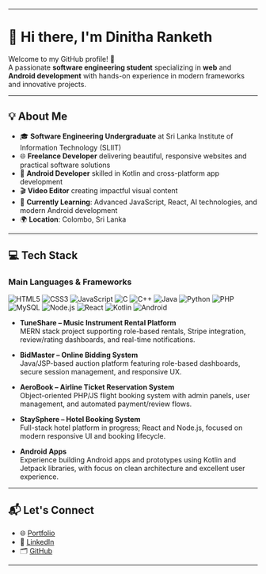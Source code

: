 ***

# 👋 Hi there, I'm Dinitha Ranketh

Welcome to my GitHub profile! 🎉  
A passionate **software engineering student** specializing in **web** and **Android development** with hands-on experience in modern frameworks and innovative projects.

***

## 💡 About Me

- 🎓 **Software Engineering Undergraduate** at Sri Lanka Institute of Information Technology (SLIIT)  
- 🌐 **Freelance Developer** delivering beautiful, responsive websites and practical software solutions  
- 📱 **Android Developer** skilled in Kotlin and cross-platform app development  
- 🎬 **Video Editor** creating impactful visual content  
- 🧠 **Currently Learning**: Advanced JavaScript, React, AI technologies, and modern Android development  
- 🌍 **Location**: Colombo, Sri Lanka  

***

## 💻 Tech Stack

### Main Languages & Frameworks
![HTML5](https://img.shields.io/badge/HTML5-E34F26?style=flat-square&logo=html5&logoColor=white)
![CSS3](https://img.shields.io/badge/CSS3-1572B6?style=flat-square&logo=css3&logoColor=white)
![JavaScript](https://img.shields.io/badge/JavaScript-F7DF1E?style=flat-square&logo=javascript&logoColor=black)
![C](https://img.shields.io/badge/C-00599C?style=flat-square&logo=c&logoColor=white)
![C++](https://img.shields.io/badge/C%2B%2B-00599C?style=flat-square&logo=c%2B%2B&logoColor=white)
![Java](https://img.shields.io/badge/Java-007396?style=flat-square&logo=java&logoColor=white)
![Python](https://img.shields.io/badge/Python-3776AB?style=flat-square&logo=python&logoColor=white)
![PHP](https://img.shields.io/badge/PHP-777BB4?style=flat-square&logo=php&logoColor=white)
![MySQL](https://img.shields.io/badge/MySQL-4479A1?style=flat-square&logo=mysql&logoColor=white)
![Node.js](https://img.shields.io/badge/Node.js-339933?style=flat-square&logo=nodedotjs&logoColor=white)
![React](https://img.shields.io/badge/React-61DAFB?style=flat-square&logo=react&logoColor=black)
![Kotlin](https://img.shields.io/badge/Kotlin-0095D5?style=flat-square&logo=kotlin&logoColor=white)
![Android](https://img.shields.io/badge/Android-3DDC84?style=flat-square&logo=android&logoColor=white)

- **TuneShare – Music Instrument Rental Platform**  
  MERN stack project supporting role-based rentals, Stripe integration, review/rating dashboards, and real-time notifications.

- **BidMaster – Online Bidding System**  
  Java/JSP-based auction platform featuring role-based dashboards, secure session management, and responsive UX.

- **AeroBook – Airline Ticket Reservation System**  
  Object-oriented PHP/JS flight booking system with admin panels, user management, and automated payment/review flows.

- **StaySphere – Hotel Booking System**  
  Full-stack hotel platform in progress; React and Node.js, focused on modern responsive UI and booking lifecycle.

- **Android Apps**  
  Experience building Android apps and prototypes using Kotlin and Jetpack libraries, with focus on clean architecture and excellent user experience.


***

## 📬 Let's Connect

- 🌐 [Portfolio](https://ranketh.online)  
- 💼 [LinkedIn](https://linkedin.com/in/dinitharanketh)  
- 🗂️ [GitHub](https://github.com/DinithaR)  

***
